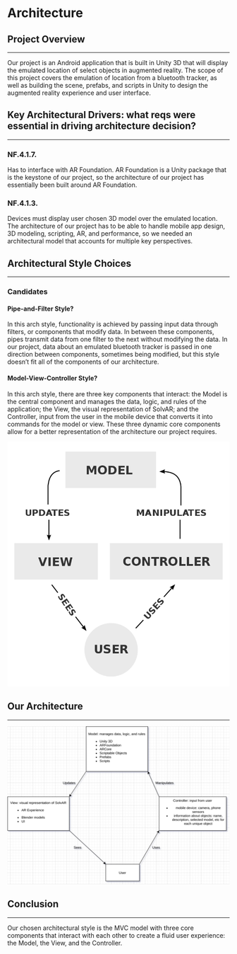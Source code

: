 # Architecture

## Project Overview
---
Our project is an Android application that is built in Unity 3D that will display the emulated location of select objects in augmented reality. The scope of this project covers the emulation of location from a bluetooth tracker, as well as building the scene, prefabs, and scripts in Unity to design the augmented reality experience and user interface.

## Key Architectural Drivers: what reqs were essential in driving architecture decision?
---

### NF.4.1.7.

Has to interface with AR Foundation. AR Foundation is a Unity package that is the keystone of our project, so the architecture of our project has essentially been built around AR Foundation.

### NF.4.1.3.

Devices must display user chosen 3D model over the emulated location. The architecture of our project has to be able to handle mobile app design, 3D modeling, scripting, AR, and performance, so we needed an architectural model that accounts for multiple key perspectives.

## Architectural Style Choices
---

### Candidates

#### Pipe-and-Filter Style? 

In this arch style, functionality is achieved by passing input data through filters, or components that modify data. In between these components,  pipes transmit data from one filter to the next without modifying the data. In our project, data about an emulated bluetooth tracker is passed in one direction between components, sometimes being modified, but this style doesn’t fit all of the components of our architecture.

#### Model-View-Controller Style?

In this arch style, there are three key components that interact: the Model is the central component and manages the data, logic, and rules of the application; the View, the visual representation of SolvAR; and the Controller, input from the user in the mobile device that converts it into commands for the model or view. These three dynamic core components allow for a better representation of the architecture our project requires.

![Model View Controller](diagrams/mvc-wikipedia.png)

## Our Architecture
---

![Model View Controller](diagrams/SolvARarch.png)

## Conclusion
---

Our chosen architectural style is the MVC model with three core components that interact with each other to create a fluid user experience: the Model, the View, and the Controller.